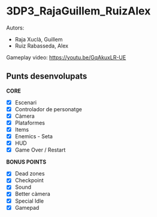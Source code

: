 # 3DP3_RajaGuillem_RuizAlex

Autors:
 - Raja Xuclà, Guillem
 - Ruiz Rabasseda, Alex
 
 Gameplay video: https://youtu.be/GqAkuxLR-UE
 
 ## Punts desenvolupats
 **CORE**
 
  - [x] Escenari
  - [x] Controlador de personatge
  - [x] Càmera
  - [x] Plataformes
  - [x] Items
  - [x] Enemics - Seta
  - [x] HUD
  - [x] Game Over / Restart
  
  **BONUS POINTS**
  
  - [x] Dead zones
  - [x] Checkpoint
  - [x] Sound
  - [x] Better càmera
  - [x] Special Idle
  - [x] Gamepad
